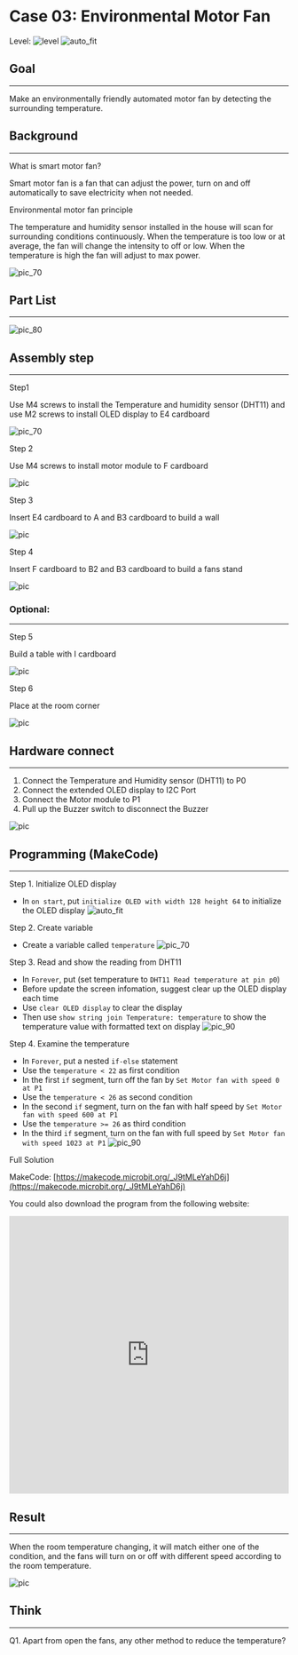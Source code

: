 # Case 03: Environmental Motor Fan

Level: ![level](images/level2.png)
![auto_fit](images/Case3/intro.png)<P>


## Goal
<HR>

Make an environmentally friendly automated motor fan by detecting the surrounding temperature.<BR><P>

## Background
<HR>

<span id="subtitle">What is smart motor fan?</span><P>
Smart motor fan is a fan that can adjust the power, turn on and off automatically to save electricity when not needed.<BR><P>

<span id="subtitle">Environmental motor fan principle</span><P>
The temperature and humidity sensor installed in the house will scan for surrounding conditions continuously. When the temperature is too low or at average, the fan will change the intensity to off or low. When the temperature is high the fan will adjust to max power.<BR><P>
![pic_70](images/Case3/blank.png)<P>

## Part List
<HR>

![pic_80](images/Case3/Case3_parts.png)<P>

## Assembly step
<HR>

<span id="subtitle">Step1</span><P>
Use M4 screws to install the Temperature and humidity sensor (DHT11) and use M2 screws to install OLED display to E4 cardboard<BR><P>
![pic_70](images/Case3/Case3_ass1.png)<P>
<span id="subtitle">Step 2</span><P>
Use M4 screws to install motor module to F cardboard
<BR><P>
![pic](images/Case3/Case3_ass2.png)<P>
<span id="subtitle">Step 3</span><P>
Insert E4 cardboard to A and B3 cardboard to build a wall
<BR><P>
![pic](images/Case3/Case3_ass3.png)<P>
<span id="subtitle">Step 4</span><P>
Insert F cardboard to B2 and B3 cardboard to build a fans stand
<BR><P>
![pic](images/Case3/Case3_ass4.png)<P>

<H3>Optional:</H3><P><HR>

<span id="subtitle">Step 5</span><P>
Build a table with I cardboard<BR><P>
![pic](images/Case3/Case3_ass5.png)<P>
<span id="subtitle">Step 6</span><P>
Place at the room corner<BR><P>
![pic](images/Case3/Case3_ass6.png)<P>
## Hardware connect
<HR>

1. Connect the Temperature and Humidity sensor (DHT11) to P0
2. Connect the extended OLED display to I2C Port 
3. Connect the Motor module to P1
4. Pull up the Buzzer switch to disconnect the Buzzer

![pic](images/Case3/Case3_hardware.png)<P>

## Programming (MakeCode)
<HR>

<span id="subtitle">Step 1. Initialize OLED display</span><P>
* In `on start`, put `initialize OLED with width 128 height 64` to initialize the OLED display
![auto_fit](images/Case3/Case3_p1.png)<P>

<span id="subtitle">Step 2. Create variable</span><P>
* Create a variable called `temperature`
![pic_70](images/Case3/Case3_p2.png)<P>

<span id="subtitle">Step 3. Read and show the reading from DHT11</span><P>
* In `Forever`, put (set temperature to `DHT11 Read temperature at pin p0`)
* Before update the screen infomation, suggest clear up the OLED display each time
* Use `clear OLED display` to clear the display
* Then use `show string join Temperature: temperature` to show the temperature value with formatted text on display
![pic_90](images/Case3/Case3_p3.png)<P>

<span id="subtitle">Step 4. Examine the temperature</span><P>
* In `Forever`, put a nested `if-else` statement
* Use the `temperature < 22` as first condition
* In the first `if` segment, turn off the fan by `Set Motor fan with speed 0 at P1`
* Use the `temperature < 26` as second condition
* In the second `if` segment, turn on the fan with half speed by `Set Motor fan with speed 600 at P1`
* Use the `temperature >= 26` as third condition
* In the third `if` segment, turn on the fan with full speed by `Set Motor fan with speed 1023 at P1`
![pic_90](images/Case3/Case3_p4.png)<P>

<span id="subtitle">Full Solution<BR><P>
MakeCode: [https://makecode.microbit.org/_J9tMLeYahD6j](https://makecode.microbit.org/_J9tMLeYahD6j)<BR><P>
You could also download the program from the following website:<BR>
<iframe src="https://makecode.microbit.org/#pub:_J9tMLeYahD6j" width="100%" height="500" frameborder="0"></iframe>


## Result
<HR>

When the room temperature changing, it will match either one of the condition, and the fans will turn on or off with different speed according to the room temperature.<BR><P>
![pic](images/Case3/Case3_result.gif)<P>

## Think
<HR>

Q1. Apart from open the fans, any other method to reduce the temperature?<BR><P>
